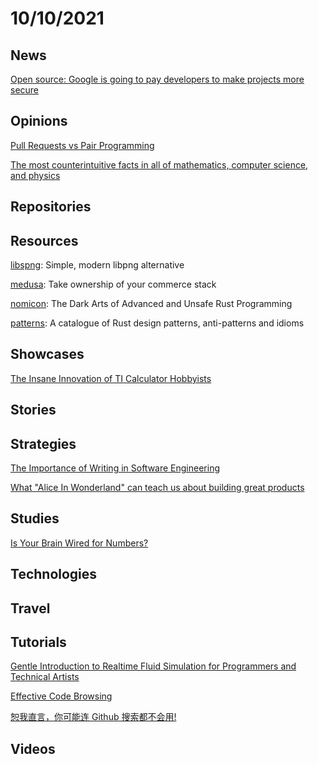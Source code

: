 # 10/10/2021

## News
[Open source: Google is going to pay developers to make projects more secure](https://www.zdnet.com/article/open-source-google-is-going-to-pay-developers-to-make-projects-more-secure/)

## Opinions
[Pull Requests vs Pair Programming](https://chemaclass.es/blog/pull-request-vs-pair-prog/)

[The most counterintuitive facts in all of mathematics, computer science, and physics](https://axisofordinary.substack.com/p/the-most-counterintuitive-facts-in)

## Repositories

## Resources
[libspng](https://github.com/randy408/libspng): Simple, modern libpng alternative

[medusa](https://github.com/medusajs/medusa): Take ownership of your commerce stack

[nomicon](https://github.com/rust-lang/nomicon): The Dark Arts of Advanced and Unsafe Rust Programming

[patterns](https://github.com/rust-unofficial/patterns): A catalogue of Rust design patterns, anti-patterns and idioms

## Showcases
[The Insane Innovation of TI Calculator Hobbyists](https://www.thirtythreeforty.net/posts/2021/10/ti-calculator-innovation/)

## Stories


## Strategies
[The Importance of Writing in Software Engineering](https://codingsans.com/blog/importance-of-writing)

[What "Alice In Wonderland" can teach us about building great products](https://www.theproductslice.com/p/what-alice-in-wonderland-can-teach)

## Studies
[Is Your Brain Wired for Numbers?](https://www.the-scientist.com/features/is-your-brain-wired-for-numbers-69194)

## Technologies

## Travel

## Tutorials
[Gentle Introduction to Realtime Fluid Simulation for Programmers and Technical Artists](https://shahriyarshahrabi.medium.com/gentle-introduction-to-fluid-simulation-for-programmers-and-technical-artists-7c0045c40bac)

[Effective Code Browsing](https://noahan.me/posts/effective-code-browsing-part1/)

[恕我直言，你可能连 Github 搜索都不会用!](https://juejin.cn/post/7015589006712766478)

## Videos
